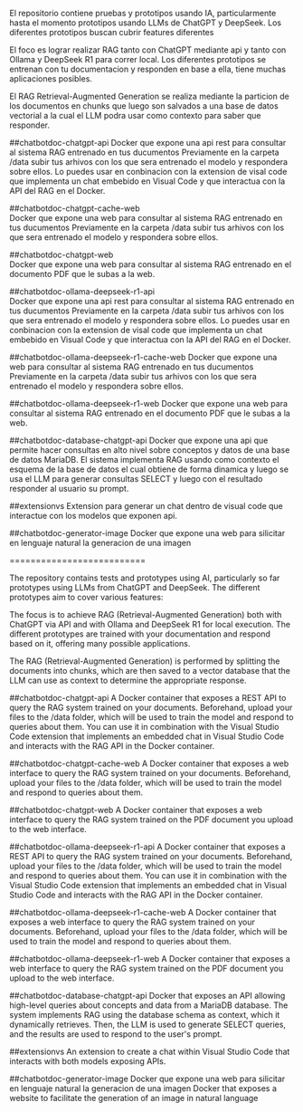 El repositorio contiene pruebas y prototipos usando IA, particularmente hasta el momento prototipos usando LLMs de ChatGPT y DeepSeek.
Los diferentes prototipos buscan cubrir features diferentes

El foco es lograr realizar RAG tanto con ChatGPT mediante api y tanto con Ollama y DeepSeek R1 para correr local.
Los diferentes prototipos se entrenan con tu documentacion y responden en base a ella, tiene muchas aplicaciones posibles.

El RAG Retrieval-Augmented Generation se realiza mediante la particion de los documentos en chunks que luego son salvados a una base de datos vectorial a la cual el LLM podra usar como contexto para saber que responder.

##chatbotdoc-chatgpt-api
Docker que expone una api rest para consultar al sistema RAG entrenado en tus ducumentos
Previamente en la carpeta /data subir tus arhivos con los que sera entrenado el modelo y respondera sobre ellos.
Lo puedes usar en conbinacion con la extension de visal code que implementa un chat embebido en Visual Code y que interactua con la API del RAG en el Docker.

##chatbotdoc-chatgpt-cache-web            
Docker que expone una web  para consultar al sistema RAG entrenado en tus ducumentos
Previamente en la carpeta /data subir tus arhivos con los que sera entrenado el modelo y respondera sobre ellos.

##chatbotdoc-chatgpt-web                  
Docker que expone una web  para consultar al sistema RAG entrenado en el documento PDF que le subas a la web.

##chatbotdoc-ollama-deepseek-r1-api       
Docker que expone una api rest para consultar al sistema RAG entrenado en tus ducumentos
Previamente en la carpeta /data subir tus arhivos con los que sera entrenado el modelo y respondera sobre ellos.
Lo puedes usar en conbinacion con la extension de visal code que implementa un chat embebido en Visual Code y que interactua con la API del RAG en el Docker.

##chatbotdoc-ollama-deepseek-r1-cache-web
Docker que expone una web  para consultar al sistema RAG entrenado en tus ducumentos
Previamente en la carpeta /data subir tus arhivos con los que sera entrenado el modelo y respondera sobre ellos.

##chatbotdoc-ollama-deepseek-r1-web
Docker que expone una web  para consultar al sistema RAG entrenado en el documento PDF que le subas a la web.

##chatbotdoc-database-chatgpt-api
Docker que expone una api que permite hacer consultas en alto nivel sobre conceptos y datos de una base de datos MariaDB.
El sistema implementa RAG usando como contexto el esquema de la base de datos el cual obtiene de forma dinamica y luego
se usa el LLM para generar consultas SELECT y luego con el resultado responder al usuario su prompt.

##extensionvs
Extension para generar un chat dentro de visual code que interactue con los modelos que exponen api.

##chatbotdoc-generator-image
Docker que expone una web para silicitar en lenguaje natural la generacion de una imagen

==========================

The repository contains tests and prototypes using AI, particularly so far prototypes using LLMs from ChatGPT and DeepSeek.
The different prototypes aim to cover various features:

The focus is to achieve RAG (Retrieval-Augmented Generation) both with ChatGPT via API and with Ollama and DeepSeek R1 for local execution.
The different prototypes are trained with your documentation and respond based on it, offering many possible applications.

The RAG (Retrieval-Augmented Generation) is performed by splitting the documents into chunks, which are then saved to a vector database that the LLM can use as context to determine the appropriate response.

##chatbotdoc-chatgpt-api
A Docker container that exposes a REST API to query the RAG system trained on your documents.
Beforehand, upload your files to the /data folder, which will be used to train the model and respond to queries about them.
You can use it in combination with the Visual Studio Code extension that implements an embedded chat in Visual Studio Code and interacts with the RAG API in the Docker container.

##chatbotdoc-chatgpt-cache-web
A Docker container that exposes a web interface to query the RAG system trained on your documents.
Beforehand, upload your files to the /data folder, which will be used to train the model and respond to queries about them.

##chatbotdoc-chatgpt-web
A Docker container that exposes a web interface to query the RAG system trained on the PDF document you upload to the web interface.

##chatbotdoc-ollama-deepseek-r1-api
A Docker container that exposes a REST API to query the RAG system trained on your documents.
Beforehand, upload your files to the /data folder, which will be used to train the model and respond to queries about them.
You can use it in combination with the Visual Studio Code extension that implements an embedded chat in Visual Studio Code and interacts with the RAG API in the Docker container.

##chatbotdoc-ollama-deepseek-r1-cache-web
A Docker container that exposes a web interface to query the RAG system trained on your documents.
Beforehand, upload your files to the /data folder, which will be used to train the model and respond to queries about them.

##chatbotdoc-ollama-deepseek-r1-web
A Docker container that exposes a web interface to query the RAG system trained on the PDF document you upload to the web interface.

##chatbotdoc-database-chatgpt-api
Docker that exposes an API allowing high-level queries about concepts and data from a MariaDB database.
The system implements RAG using the database schema as context, which it dynamically retrieves. Then, the LLM is used to generate SELECT queries, and the results are used to respond to the user's prompt.

##extensionvs
An extension to create a chat within Visual Studio Code that interacts with both models exposing APIs.

##chatbotdoc-generator-image
Docker que expone una web para silicitar en lenguaje natural la generacion de una imagen
Docker that exposes a website to facilitate the generation of an image in natural language

